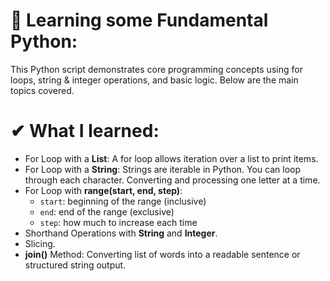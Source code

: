 # 🧠 Learning some Fundamental Python:
This Python script demonstrates core programming concepts using for loops, string & integer operations, and basic logic. Below are the main topics covered.

# ✔ What I learned:
+ For Loop with a **List**: A for loop allows iteration over a list to print items.
+ For Loop with a **String**: Strings are iterable in Python. You can loop through each character. Converting and processing one letter at a time.
+ For Loop with **range(start, end, step)**:
  - `start`: beginning of the range (inclusive)
  - `end`: end of the range (exclusive)
  - `step`: how much to increase each time
+ Shorthand Operations with **String** and **Integer**.
+ Slicing.
+ **join()** Method: Converting list of words into a readable sentence or structured string output.
